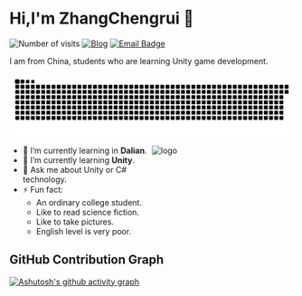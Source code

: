 <!--
**duktig666/duktig666** is a ✨ _special_ ✨ repository because its `README.md` (this file) appears on your GitHub profile.

Here are some ideas to get you started:

- 🔭 I’m currently working on ...
- 🌱 I’m currently learning ...
- 👯 I’m looking to collaborate on ...
- 🤔 I’m looking for help with ...
- 💬 Ask me about ...
- 📫 How to reach me: ...
- 😄 Pronouns: ...
- ⚡ Fun fact: ...

-->



# Hi,I'm ZhangChengrui 👋

![Number of visits](https://komarev.com/ghpvc/?username=cr-zhichen&color=blue&style=flat-square)
[![Blog](https://img.shields.io/badge/Blog-ccrui.cn-orange?style=flat-square)](https://www.ccrui.cn/)
[![Email Badge](https://img.shields.io/badge/Email-zg.chengrui@foxmail.com-Green?style=flat-square&logo=Gmail&logoColor=white&link=mailto:zg.chengrui@foxmail.com)](mailto:zg.chengrui@foxmail.com)

I am from China, students who are learning Unity game development.

![](https://raw.githubusercontent.com/cr-zhichen/cr-zhichen/main/assets/github-contribution-grid-snake.svg)

<img src="https://github-readme-stats.vercel.app/api?username=cr-zhichen&show_icons=true" alt="logo" height="160" align="right" width="50%" />

- 🔭 I’m currently learning in **Dalian**.
- 🌱 I’m currently learning **Unity**.
- 💬 Ask me about Unity or C# technology.
- ⚡ Fun fact: 
  - An ordinary college student.
  - Like to read science fiction.
  - Like to take pictures.
  - English level is very poor.

## GitHub Contribution Graph
[![Ashutosh's github activity graph](https://activity-graph.herokuapp.com/graph?username=cr-zhichen&theme=dracula)](https://github.com/ashutosh00710/github-readme-activity-graph)
